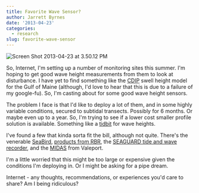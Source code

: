 ```yaml
---
title: Favorite Wave Sensor?
author: Jarrett Byrnes
date: '2013-04-23'
categories:
  - research
slug: favorite-wave-sensor
---
```


![Screen Shot 2013-04-23 at 3.50.12 PM](http://www.imachordata.com/wp-content/uploads/2013/04/Screen-Shot-2013-04-23-at-3.50.12-PM-1024x513.jpg)

So, Internet, I'm setting up a number of monitoring sites this summer.  I'm hoping to get good wave height measurements from them to look at disturbance.  I have yet to find something like the [CDIP](http://cdip.ucsd.edu/) swell height model for the Gulf of Maine (although, I'd love to hear that this is due to a failure of my google-fu).  So, I'm casting about for some good wave height sensors.

The problem I face is that I'd like to deploy a lot of them, and in some highly variable conditions, secured to subtidal transects.  Possibly for 6 months.  Or maybe even up to a year.  So, I'm trying to see if a lower cost smaller profile solution is available.  Something like a [tidbit](http://www.onsetcomp.com/products/data-loggers/tbi32-2050) for wave heights.

I've found a few that kinda sorta fit the bill, although not quite. There's the venerable [SeaBird](http://www.seabird.com/products/spec_sheets/26plusdata.htm), [products from RBR](http://www.rbr-global.com/products/tide-and-wave-instruments/submersible-wave-recorder-rbrduo-td-wave), the [SEAGUARD tide and wave recorder](http://www.aadi.no/Aanderaa/Products/Seaguard/WTR/default.aspx), and the [MIDAS](http://www.valeport.co.uk/products/waverecorders.aspx) from Valeport.

I'm a little worried that this might be too large or expensive given the conditions I'm deploying in.  Or I might be asking for a pipe dream.

Internet - any thoughts, recommendations, or experiences you'd care to share? Am I being ridiculous?
